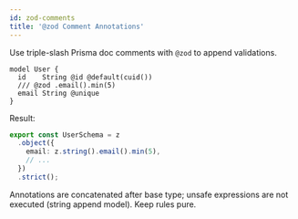 ```yaml
---
id: zod-comments
title: '@zod Comment Annotations'
---
```


Use triple-slash Prisma doc comments with `@zod` to append validations.

```prisma
model User {
  id    String @id @default(cuid())
  /// @zod .email().min(5)
  email String @unique
}
```

Result:

```ts
export const UserSchema = z
  .object({
    email: z.string().email().min(5),
    // ...
  })
  .strict();
```

Annotations are concatenated after base type; unsafe expressions are not executed (string append model). Keep rules pure.
